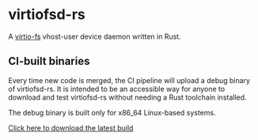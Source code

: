 # virtiofsd-rs

A [virtio-fs](https://virtio-fs.gitlab.io/) vhost-user device daemon
written in Rust.

## CI-built binaries

Every time new code is merged, the CI pipeline will upload a debug binary
of virtiofsd-rs. It is intended to be an accessible way for anyone to
download and test virtiofsd-rs without needing a Rust toolchain installed.

The debug binary is built only for x86\_64 Linux-based systems.

[Click here to download the latest build](
https://gitlab.com/virtio-fs/virtiofsd-rs/-/jobs/artifacts/master/download?job=publish)

